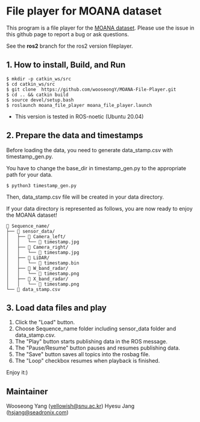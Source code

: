 # File player for MOANA dataset

This program is a file player for the [MOANA dataset](https://sites.google.com/view/rpmmoana).
Please use the issue in this github page to report a bug or ask questions.

See the **ros2** branch for the ros2 version fileplayer.

## 1. How to install, Build, and Run
```
$ mkdir -p catkin_ws/src
$ cd catkin_ws/src
$ git clone  https://github.com/wooseongY/MOANA-File-Player.git
$ cd .. && catkin build
$ source devel/setup.bash
$ roslaunch moana_file_player moana_file_player.launch
```
- This version is tested in ROS-noetic (Ubuntu 20.04)


## 2. Prepare the data and timestamps
Before loading the data, you need to generate data_stamp.csv with timestamp_gen.py.

You have to change the base_dir in timestamp_gen.py to the appropriate path for your data.
```
$ python3 timestamp_gen.py
```
Then, data_stamp.csv file will be created in your data directory.

If your data directory is represented as follows, you are now ready to enjoy the MOANA dataset!
```
📂 Sequence_name/
├── 📂 sensor_data/
│   ├── 📂 Camera_left/
│   │   └── 📝 timestamp.jpg
│   ├── 📂 Camera_right/
│   │   └── 📝 timestamp.jpg
│   ├── 📂 LiDAR/
│   │   └── 📝 timestamp.bin
│   ├── 📂 W_band_radar/
│   │   └── 📝 timestamp.png
│   ├── 📂 X_band_radar/
│   │   └── 📝 timestamp.png
└── 📝 data_stamp.csv
```

## 3. Load data files and play

1. Click the "Load" button.
2. Choose Sequence_name folder including sensor_data folder and data_stamp.csv.
3. The "Play" button starts publishing data in the ROS message.
4. The "Pause/Resume" button pauses and resumes publishing data.
5. The "Save" button saves all topics into the rosbag file.
6. The "Loop" checkbox resumes when playback is finished.

Enjoy it:) 

## Maintainer

Wooseong Yang (yellowish@snu.ac.kr)
Hyesu Jang (hsjang@seadronix.com)

